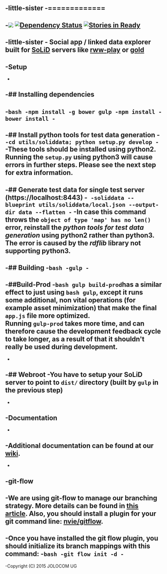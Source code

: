 -little-sister
-=============
-
-[![](https://img.shields.io/badge/project-Solid-7C4DFF.svg?style=flat-square)](https://github.com/solid/solid) [![Dependency Status](https://david-dm.org/jolocom/little-sister/develop.svg)](https://david-dm.org/jolocom/little-sister/develop) [![Stories in Ready](https://badge.waffle.io/jolocom/little-sister.svg?label=ready&title=Ready)](http://waffle.io/jolocom/little-sister)
-
-little-sister - Social app / linked data explorer built for [SoLiD](https://github.com/linkeddata/SoLiD) servers like [rww-play](https://github.com/read-write-web/rww-play) or [gold](https://github.com/linkeddata/gold)
-
-Setup
------
-
-## Installing dependencies
-
-```bash
-npm install -g bower gulp
-npm install
-bower install
-```
-
-## Install python tools for test data generation
-```
-cd utils/soliddata; python setup.py develop
-```
-These tools should be installed using python2. Running the `setup.py` using python3 will cause errors in further steps. Please see the next step for extra information.
-
-## Generate test data for single test server (https://localhost:8443)
-```
-soliddata --blueprint utils/soliddata/local.json --output-dir data --flatten
-```
-In case this command throws the `object of type 'map' has no len()` error, reinstall the _python tools for test data generation_ using python2 rather than python3. The error is caused by the _rdflib_ library not supporting python3.
-
-## Building
-```bash
-gulp
-```
-
-##Build-Prod
-`bash gulp build-prod`has a similar effect to just using `bash gulp`, except it runs some additional, non vital operations (for example asset minimization) that make the final `app.js` file more optimized. </br>Running `gulp-prod` takes more time, and can therefore cause the development feedback cycle to take longer, as a result of that it shouldn't really be used during development.
-
-
-## Webroot
-You have to setup your SoLiD server to point to `dist/` directory (built by `gulp` in the previous step)
-
-
-Documentation
--------------
-
-Additional documentation can be found at our [wiki](https://github.com/jolocom/little-sister/wiki).
-
-
-git-flow
---------
-We are using git-flow to manage our branching strategy. More details can be found in [this article](http://nvie.com/posts/a-successful-git-branching-model/). Also, you should install a plugin for your git command line: [nvie/gitflow](https://github.com/nvie/gitflow).
-
-Once you have installed the git flow plugin, you should initialize its branch mappings with this command:
-```bash
-git flow init -d
-```
-
-Copyright (C) 2015  JOLOCOM UG
